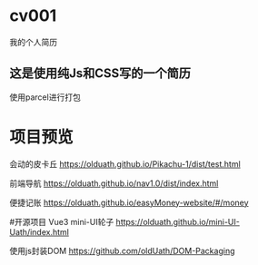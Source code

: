 # cv001
我的个人简历

## 这是使用纯Js和CSS写的一个简历

使用parcel进行打包

# 项目预览
会动的皮卡丘 https://olduath.github.io/Pikachu-1/dist/test.html

前端导航     https://olduath.github.io/nav1.0/dist/index.html

便捷记账     https://olduath.github.io/easyMoney-website/#/money

#开源项目
Vue3 mini-UI轮子 https://olduath.github.io/mini-UI-Uath/index.html

使用js封装DOM     https://github.com/oldUath/DOM-Packaging
